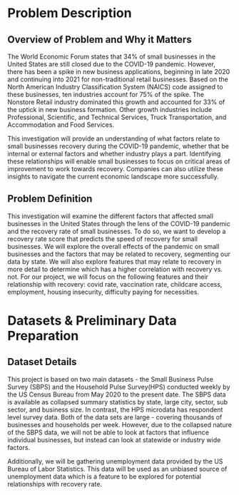 # Problem Description
## Overview of Problem and Why it Matters
The World Economic Forum states that 34% of small businesses in the United States are still closed due to the COVID-19 pandemic. However, there has been a spike in new business applications, beginning in late 2020 and continuing into 2021 for non-traditional retail businesses. Based on the North American Industry Classification System (NAICS) code assigned to these businesses, ten industries account for 75% of the spike. The Nonstore Retail industry dominated this growth and accounted for 33% of the uptick in new business formation. Other growth industries include Professional, Scientific, and Technical Services, Truck Transportation, and Accommodation and Food Services. 

This investigation will provide an understanding of what factors relate to small businesses recovery during the COVID-19 pandemic, whether that be internal or external factors and whether industry plays a part. Identifying these relationships will enable small businesses to focus on critical areas of improvement to work towards recovery. Companies can also utilize these insights to navigate the current economic landscape more successfully.

## Problem Definition
This investigation will examine the different factors that affected small businesses in the United States through the lens of the COVID-19 pandemic and the recovery rate of small businesses. To do so, we want to develop a recovery rate score that predicts the speed of recovery for small businesses. We will explore the overall effects of the pandemic on small businesses and the factors that may be related to recovery, segmenting our data by state. We will also explore features that may relate to recovery in more detail to determine which has a higher correlation with recovery vs. not. For our project, we will focus on the following features and their relationship with recovery:  covid rate, vaccination rate, childcare access, employment, housing insecurity, difficulty paying for necessities.

# Datasets & Preliminary Data Preparation

## Dataset Details
This project is based on two main datasets - the Small Business Pulse Survey (SBPS) and the Household Pulse Survey(HPS) conducted weekly by the US Census Bureau from May 2020 to the present date. The SBPS data is available as collapsed summary statistics by state, large city, sector, sub sector, and business size. In contrast, the HPS microdata has respondent level survey data. Both of the data sets are large - covering thousands of businesses and households per week. However, due to the collapsed nature of the SBPS data, we will not be able to look at factors that influence individual businesses, but instead can look at statewide or industry wide factors.

Additionally, we will be gathering unemployment data provided by the US Bureau of Labor Statistics. This data will be used as an unbiased source of unemployment data which is a feature to be explored for potential relationships with recovery rate. 
